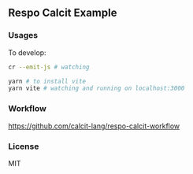 
Respo Calcit Example
----

### Usages

To develop:

```bash
cr --emit-js # watching

yarn # to install vite
yarn vite # watching and running on localhost:3000
```

### Workflow

https://github.com/calcit-lang/respo-calcit-workflow

### License

MIT
